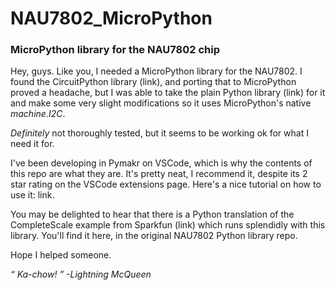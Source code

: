 # NAU7802_MicroPython
### MicroPython library for the NAU7802 chip

Hey, guys. Like you, I needed a MicroPython library for the NAU7802. I found the CircuitPython library (link), and porting that to MicroPython proved a headache, but I was able to take the plain Python library (link) for it and make some very slight modifications so it uses MicroPython's native _machine.I2C_.

_Definitely_ not thoroughly tested, but it seems to be working ok for what I need it for.

I've been developing in Pymakr on VSCode, which is why the contents of this repo are what they are. It's pretty neat, I recommend it, despite its 2 star rating on the VSCode extensions page. Here's a nice tutorial on how to use it: link.

You may be delighted to hear that there is a Python translation of the CompleteScale example from Sparkfun (link) which runs splendidly with this library. You'll find it here, in the original NAU7802 Python library repo.

Hope I helped someone.

_“ Ka-chow! ”_
_-Lightning McQueen_
